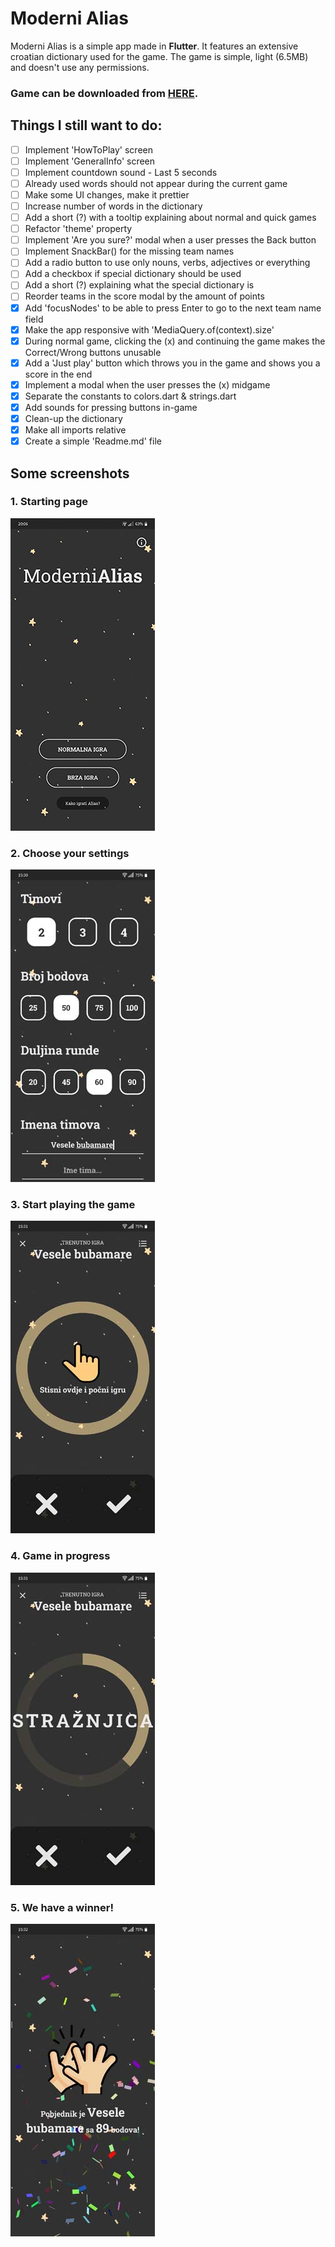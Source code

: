 # Moderni Alias

Moderni Alias is a simple app made in **Flutter**.
It features an extensive croatian dictionary used for the game.
The game is simple, light (6.5MB) and doesn't use any permissions.

### Game can be downloaded from [HERE](https://github.com/jokilic/moderni_alias/releases/download/v0.9.2/moderni_alias-092.apk).

## Things I still want to do:

- [ ] Implement 'HowToPlay' screen
- [ ] Implement 'GeneralInfo' screen
- [ ] Implement countdown sound - Last 5 seconds
- [ ] Already used words should not appear during the current game
- [ ] Make some UI changes, make it prettier
- [ ] Increase number of words in the dictionary
- [ ] Add a short (?) with a tooltip explaining about normal and quick games
- [ ] Refactor 'theme' property
- [ ] Implement 'Are you sure?' modal when a user presses the Back button
- [ ] Implement SnackBar() for the missing team names
- [ ] Add a radio button to use only nouns, verbs, adjectives or everything
- [ ] Add a checkbox if special dictionary should be used
- [ ] Add a short (?) explaining what the special dictionary is
- [ ] Reorder teams in the score modal by the amount of points
- [x] Add 'focusNodes' to be able to press Enter to go to the next team name field
- [x] Make the app responsive with 'MediaQuery.of(context).size'
- [x] During normal game, clicking the (x) and continuing the game makes the Correct/Wrong buttons unusable
- [x] Add a 'Just play' button which throws you in the game and shows you a score in the end
- [x] Implement a modal when the user presses the (x) midgame
- [x] Separate the constants to colors.dart & strings.dart
- [x] Add sounds for pressing buttons in-game
- [x] Clean-up the dictionary
- [x] Make all imports relative
- [x] Create a simple 'Readme.md' file

## Some screenshots

### 1. Starting page

![Home page](https://raw.githubusercontent.com/jokilic/moderni_alias/master/screenshots/1-home_page.jpg)

### 2. Choose your settings

![Start page](https://raw.githubusercontent.com/jokilic/moderni_alias/master/screenshots/2-start_game.jpg)

### 3. Start playing the game

![Playing game 1](https://raw.githubusercontent.com/jokilic/moderni_alias/master/screenshots/3-playing_game1.jpg)

### 4. Game in progress

![Playing game 2](https://raw.githubusercontent.com/jokilic/moderni_alias/master/screenshots/4-playing_game2.jpg)

### 5. We have a winner!

![Game finished](https://raw.githubusercontent.com/jokilic/moderni_alias/master/screenshots/5-game_finished.jpg)
